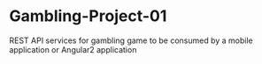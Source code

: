 # Gambling-Project-01
REST API services for gambling game to be consumed by a mobile application or Angular2 application
